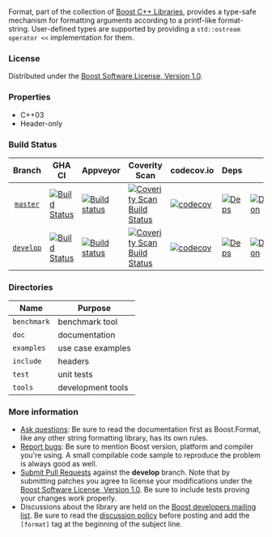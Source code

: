 Format, part of the collection of [Boost C++ Libraries](http://github.com/boostorg), provides a type-safe mechanism for formatting arguments according to a printf-like format-string.  User-defined types are supported by providing a `std::ostream operator <<` implementation for them.

### License

Distributed under the [Boost Software License, Version 1.0](http://www.boost.org/LICENSE_1_0.txt).

### Properties

* C++03
* Header-only

### Build Status

Branch          | GHA CI | Appveyor | Coverity Scan | codecov.io | Deps | Docs | Tests |
:-------------: | ------ | -------- | ------------- | ---------- | ---- | ---- | ----- |
[`master`](https://github.com/boostorg/format/tree/master) | [![Build Status](https://github.com/boostorg/format/actions/workflows/ci.yml/badge.svg?branch=master)](https://github.com/boostorg/format/actions?query=branch:master) | [![Build status](https://ci.appveyor.com/api/projects/status/tkcumf8nu6tb697d/branch/master?svg=true)](https://ci.appveyor.com/project/jeking3/format-bhjc4/branch/master) | [![Coverity Scan Build Status](https://scan.coverity.com/projects/14007/badge.svg)](https://scan.coverity.com/projects/boostorg-format) | [![codecov](https://codecov.io/gh/boostorg/format/branch/master/graph/badge.svg)](https://codecov.io/gh/boostorg/format/branch/master) | [![Deps](https://img.shields.io/badge/deps-master-brightgreen.svg)](https://pdimov.github.io/boostdep-report/master/format.html) | [![Documentation](https://img.shields.io/badge/docs-master-brightgreen.svg)](http://www.boost.org/doc/libs/master/doc/html/format.html) | [![Enter the Matrix](https://img.shields.io/badge/matrix-master-brightgreen.svg)](http://www.boost.org/development/tests/master/developer/format.html)
[`develop`](https://github.com/boostorg/format/tree/develop) | [![Build Status](https://github.com/boostorg/format/actions/workflows/ci.yml/badge.svg?branch=develop)](https://github.com/boostorg/format/actions?query=branch:develop) | [![Build status](https://ci.appveyor.com/api/projects/status/tkcumf8nu6tb697d/branch/develop?svg=true)](https://ci.appveyor.com/project/jeking3/format-bhjc4/branch/develop) | [![Coverity Scan Build Status](https://scan.coverity.com/projects/14007/badge.svg)](https://scan.coverity.com/projects/boostorg-format) | [![codecov](https://codecov.io/gh/boostorg/format/branch/develop/graph/badge.svg)](https://codecov.io/gh/boostorg/format/branch/develop) | [![Deps](https://img.shields.io/badge/deps-develop-brightgreen.svg)](https://pdimov.github.io/boostdep-report/develop/format.html) | [![Documentation](https://img.shields.io/badge/docs-develop-brightgreen.svg)](http://www.boost.org/doc/libs/develop/doc/html/format.html) | [![Enter the Matrix](https://img.shields.io/badge/matrix-develop-brightgreen.svg)](http://www.boost.org/development/tests/develop/developer/format.html)

### Directories

| Name        | Purpose                        |
| ----------- | ------------------------------ |
| `benchmark` | benchmark tool                 |
| `doc`       | documentation                  |
| `examples`  | use case examples              |
| `include`   | headers                        |
| `test`      | unit tests                     |
| `tools`     | development tools              |

### More information

* [Ask questions](http://stackoverflow.com/questions/ask?tags=c%2B%2B,boost,boost-format): Be sure to read the documentation first as Boost.Format, like any other string formatting library, has its own rules.
* [Report bugs](https://github.com/boostorg/format/issues): Be sure to mention Boost version, platform and compiler you're using. A small compilable code sample to reproduce the problem is always good as well.
* [Submit Pull Requests](https://github.com/boostorg/format/pulls) against the **develop** branch. Note that by submitting patches you agree to license your modifications under the [Boost Software License, Version 1.0](http://www.boost.org/LICENSE_1_0.txt).  Be sure to include tests proving your changes work properly.
* Discussions about the library are held on the [Boost developers mailing list](http://www.boost.org/community/groups.html#main). Be sure to read the [discussion policy](http://www.boost.org/community/policy.html) before posting and add the `[format]` tag at the beginning of the subject line.
